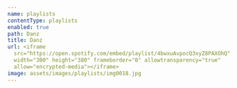 ```yaml
---
name: playlists
contentType: playlists
enabled: true
path: Danz
title: Danz
url: <iframe
  src="https://open.spotify.com/embed/playlist/4bwxuAvpocQ3xyZ8PAXOhQ"
  width="300" height="380" frameborder="0" allowtransparency="true"
  allow="encrypted-media"></iframe>
image: assets/images/playlists/img0018.jpg
---
```


